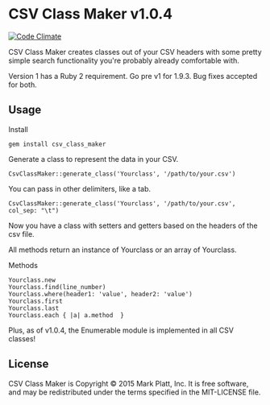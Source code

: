 CSV Class Maker v1.0.4
========

[![Code Climate](https://codeclimate.com/github/mrkplt/csv_class_maker.png)](https://codeclimate.com/github/mrkplt/csv_class_maker)

CSV Class Maker creates classes out of your CSV headers with some pretty simple search functionality you're probably already comfortable with.

Version 1 has a Ruby 2 requirement. Go pre v1 for 1.9.3. Bug fixes accepted for both.

Usage
--------------

Install
```
gem install csv_class_maker
```
Generate a class to represent the data in your CSV.
```
CsvClassMaker::generate_class('Yourclass', '/path/to/your.csv')
```

You can pass in other delimiters, like a tab.
```
CsvClassMaker::generate_class('Yourclass', '/path/to/your.csv', col_sep: "\t")
```

Now you have a class with setters and getters based on the headers of the csv file.

All methods return an instance of Yourclass or an array of Yourclass.

Methods
```
Yourclass.new
Yourclass.find(line_number)
Yourclass.where(header1: 'value', header2: 'value')
Yourclass.first
Yourclass.last
Yourclass.each { |a| a.method  }
```

Plus, as of v1.0.4, the Enumerable module is implemented in all CSV classes!

License
-------
CSV Class Maker is Copyright © 2015 Mark Platt, Inc. It is free software, and may be redistributed under the terms specified in the MIT-LICENSE file.
